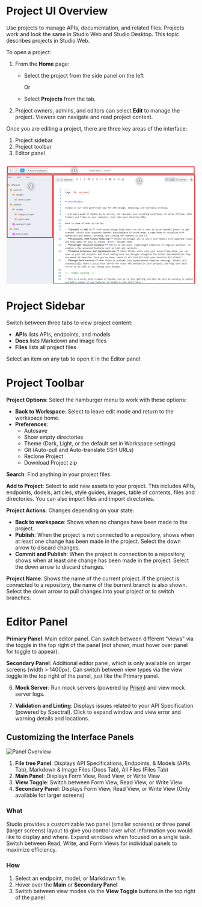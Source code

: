 # Project UI Overview

Use projects to manage APIs, documentation, and related files. Projects work and look the same in Studio Web and Studio Desktop. This topic describes projects in Studio Web. 

To open a project:

1. From the **Home** page:
   - Select the project from the side panel on the left

     Or

   - Select **Projects** from the tab.

2. Project owners, admins, and editors can select **Edit** to manage the project. Viewers can navigate and read project content. 

Once you are editing a project, there are three key areas of the interface:

1. Project sidebar
2. Project toolbar
3. Editor panel

![Projects Overview](../assets/images/ui-overview.png)

# Project Sidebar

Switch between three tabs to view project content:

- **APIs** lists APIs, endpoints, and models
-  **Docs** lists Markdown and image files
- **Files** lists all project files

Select an item on any tab to open it in the Editor panel. 

# Project Toolbar

**Project Options**: Select the hamburger menu to work with these options:

* **Back to Workspace**: Select to leave edit mode and return to the workspace home.
* **Preferences**: 
  - Autosave
  - Show empty directories
  - Theme (Dark, Light, or the default set in Workspace settings)
  - Git (Auto-pull and Auto-translate SSH URLs)
  - Reclone Project
  - Download Project zip
   <!-- issues created to better document above list at a later time -->

**Search**: Find anything in your project files. 

**Add to Project**: Select to add new assets to your project. This includes APIs, endpoints, dodels, articles, style guides, images, table of contents, files and directories. You can also import files and import directories.

**Project Actions**: Changes depending on your state:
  - **Back to workspace**: Shows when no changes have been made to the project.
  - **Publish**: When the project is not connected to a repository, shows when at least one change has been made in the project. Select the down arrow to discard changes. 
  - **Commit and Publish**: When the project is connection to a repository, shows when at least one change has been made in the project. Select the down arrow to discard changes. 

**Project Name**: Shows the name of the current project. If the project is connected to a repository, the name of the burrent branch is also shown. Select the down arrow to pull changes into your project or to switch branches. 

# Editor Panel

**Primary Panel**: Main editor panel. Can switch between different "views" via the toggle in the top right of the panel (not shown, must hover over panel for toggle to appear).

**Secondary Panel**: Additional editor panel, which is only available on larger screens (width > 1400px). Can switch between view types via the view toggle in the top right of the panel, just like the Primary panel.

6. **Mock Server**: Run mock servers (powered by [Prism](https://stoplight.io/prism)) and view mock server logs.

7. **Validation and Linting**: Displays issues related to your API Specification (powered by Spectral). Click to expand window and view error and warning details and locations.





## Customizing the Interface Panels

![Panel Overview](../assets/images/panel-overview.png)

1. **File tree Panel**: Displays API Specifications, Endpoints, & Models (APIs Tab), Markdown & Image Files (Docs Tab), All Files (Files Tab)
2. **Main Panel**: Displays Form View, Read View, or Write View
3. **View Toggle**: Switch between Form View, Read View, or Write View
4. **Secondary Panel**: Displays Form View, Read View, or Write View (Only available for larger screens)

### What

Studio provides a customizable two panel (smaller screens) or three panel (larger screens) layout to give you control over what information you would like to display and where. Expand windows when focused on a single task. Switch between Read, Write, and Form Views for individual panels to maximize efficiency.

### How

1. Select an endpoint, model, or Markdown file.
2. Hover over the **Main** or **Secondary Panel**
3. Switch between view modes via the **View Toggle** buttons in the top right of the panel
